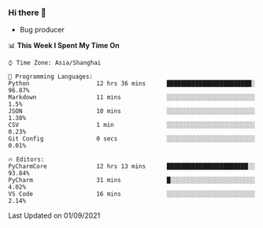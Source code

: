 ### Hi there 👋
* Bug producer
<!--START_SECTION:waka-->
📊 **This Week I Spent My Time On** 

```text
⌚︎ Time Zone: Asia/Shanghai

💬 Programming Languages: 
Python                   12 hrs 36 mins      ████████████████████████░   96.87% 
Markdown                 11 mins             ░░░░░░░░░░░░░░░░░░░░░░░░░   1.5% 
JSON                     10 mins             ░░░░░░░░░░░░░░░░░░░░░░░░░   1.38% 
CSV                      1 min               ░░░░░░░░░░░░░░░░░░░░░░░░░   0.23% 
Git Config               0 secs              ░░░░░░░░░░░░░░░░░░░░░░░░░   0.01%

🔥 Editors: 
PyCharmCore              12 hrs 13 mins      ███████████████████████░░   93.84% 
PyCharm                  31 mins             █░░░░░░░░░░░░░░░░░░░░░░░░   4.02% 
VS Code                  16 mins             ░░░░░░░░░░░░░░░░░░░░░░░░░   2.14%

```


 Last Updated on 01/09/2021
<!--END_SECTION:waka-->
